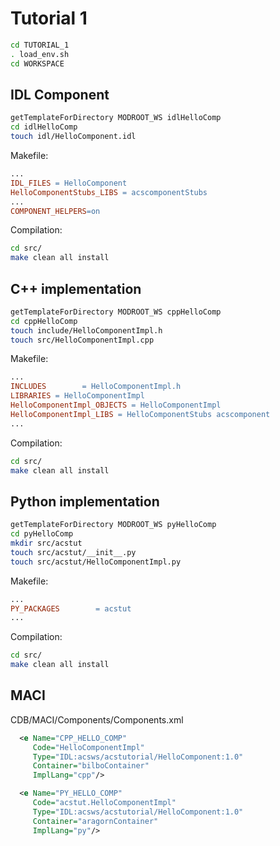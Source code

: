 # Tutorial 1

```bash
cd TUTORIAL_1
. load_env.sh
cd WORKSPACE
```
## IDL Component
```bash
getTemplateForDirectory MODROOT_WS idlHelloComp
cd idlHelloComp
touch idl/HelloComponent.idl
```
Makefile:
```makefile
...
IDL_FILES = HelloComponent
HelloComponentStubs_LIBS = acscomponentStubs
...
COMPONENT_HELPERS=on
```
Compilation:
```bash
cd src/
make clean all install
```
## C++ implementation
```bash
getTemplateForDirectory MODROOT_WS cppHelloComp
cd cppHelloComp
touch include/HelloComponentImpl.h
touch src/HelloComponentImpl.cpp
```
Makefile:
```makefile
...
INCLUDES        = HelloComponentImpl.h
LIBRARIES = HelloComponentImpl
HelloComponentImpl_OBJECTS = HelloComponentImpl
HelloComponentImpl_LIBS = HelloComponentStubs acscomponent
...
```
Compilation:
```bash
cd src/
make clean all install
```
## Python implementation
```bash
getTemplateForDirectory MODROOT_WS pyHelloComp
cd pyHelloComp
mkdir src/acstut
touch src/acstut/__init__.py
touch src/acstut/HelloComponentImpl.py
```
Makefile:
```makefile
...
PY_PACKAGES        = acstut
...
```
Compilation:
```bash
cd src/
make clean all install
```
## MACI
CDB/MACI/Components/Components.xml
```xml
  <e Name="CPP_HELLO_COMP"
     Code="HelloComponentImpl"
     Type="IDL:acsws/acstutorial/HelloComponent:1.0"
     Container="bilboContainer"
     ImplLang="cpp"/>

  <e Name="PY_HELLO_COMP"
     Code="acstut.HelloComponentImpl"
     Type="IDL:acsws/acstutorial/HelloComponent:1.0"
     Container="aragornContainer"
     ImplLang="py"/>
```

